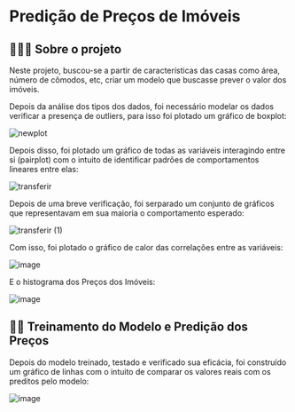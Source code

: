 # Predição de Preços de Imóveis

## 👨🏾‍🏫 Sobre o projeto

Neste projeto, buscou-se a partir de características das casas como área, número de cômodos, etc, criar um modelo que buscasse prever o valor dos imóveis.

Depois da análise dos tipos dos dados, foi necessário modelar os dados verificar a presença de outliers, para isso foi plotado um gráfico de boxplot:


![newplot](https://github.com/juanlucas7/Predicao_Precos/assets/149596266/fcd9c1ae-b612-4d40-8e12-aa351fc67130)

Depois disso, foi plotado um gráfico de todas as variáveis interagindo entre si (pairplot) com o intuito de identificar padrões de comportamentos lineares entre elas:

![transferir](https://github.com/juanlucas7/Predicao_Precos/assets/149596266/b7971098-0a00-4ba9-8152-3532bff82064)

Depois de uma breve verificação, foi serparado um conjunto de gráficos que representavam em sua maioria o comportamento esperado:

![transferir (1)](https://github.com/juanlucas7/Predicao_Precos/assets/149596266/0f1cf8d1-1f99-4d8c-8a6c-29d5b5ee9d05)

Com isso, foi plotado o gráfico de calor das correlações entre as variáveis:

![image](https://github.com/juanlucas7/Predicao_Precos/assets/149596266/1052b136-0c25-4c34-bb5e-5d6ba33380f6)

E o histograma dos Preços dos Imóveis:

![image](https://github.com/juanlucas7/Predicao_Precos/assets/149596266/e03d361b-34f9-4677-8c82-0fea1b2fc785)

## 💪🏾 Treinamento do Modelo e Predição dos Preços

Depois do modelo treinado, testado e verificado sua eficácia, foi construído um gráfico de linhas com o intuito de comparar os valores reais com os preditos pelo modelo:

![image](https://github.com/juanlucas7/Predicao_Precos/assets/149596266/260efc8a-3a22-4b5c-9da1-bfc8abd3e7fb)







